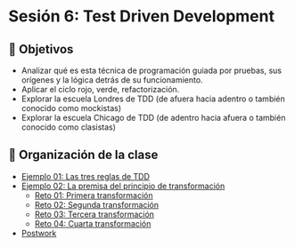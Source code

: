 # Sesión 6: Test Driven Development

## :dart: Objetivos

- Analizar qué es esta técnica de programación guiada por pruebas, sus orígenes y la lógica detrás de su funcionamiento. 
- Aplicar el ciclo rojo, verde, refactorización.
- Explorar la escuela Londres de TDD (de afuera hacia adentro o también conocido como mockistas)
- Explorar la escuela Chicago de TDD (de adentro hacia afuera o también conocido como clasistas)

## 📂 Organización de la clase

- [Ejemplo 01:  Las tres reglas de TDD](./Ejemplo-01)
- [Ejemplo 02: La premisa del principio de transformación](./Ejemplo-02)
    - [Reto 01: Primera transformación](./Reto-01)
    - [Reto 02: Segunda transformación](./Reto-02)
    - [Reto 03: Tercera transformación](./Reto-03)
    - [Reto 04: Cuarta transformación](./Reto-04)
- [Postwork](./Postwork)





